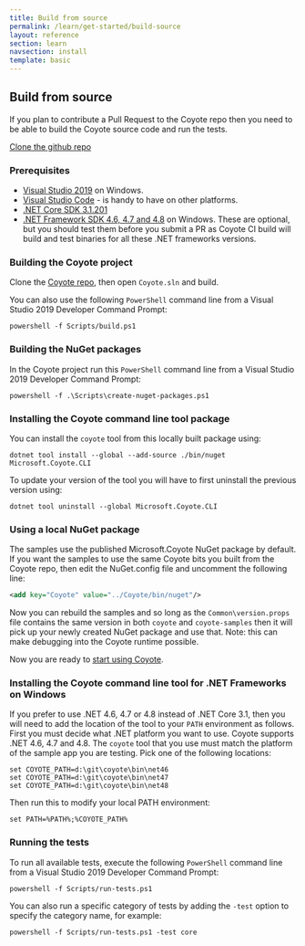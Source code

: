 ```yaml
---
title: Build from source
permalink: /learn/get-started/build-source
layout: reference
section: learn
navsection: install
template: basic
---
```


## Build from source

If you plan to contribute a Pull Request to the Coyote repo then you need to be able to build the Coyote source code
and run the tests.

<a href="http://github.com/microsoft/coyote" class="btn btn-primary mt-20" target="_blank">Clone the github repo</a>

### Prerequisites

- [Visual Studio 2019](https://docs.microsoft.com/en-us/visualstudio/install/install-visual-studio) on Windows.
- [Visual Studio Code](https://code.visualstudio.com/Download) - is handy to have on other platforms.
- [.NET Core SDK 3.1.201](https://dotnet.microsoft.com/download/dotnet-core)
- [.NET Framework SDK 4.6, 4.7 and 4.8](https://dotnet.microsoft.com/download/dotnet-framework) on Windows.
These are optional, but you should test them before you submit a PR as Coyote CI build will build
and test binaries for all these .NET frameworks versions.

### Building the Coyote project

Clone the [Coyote repo](http://github.com/microsoft/coyote), then open `Coyote.sln` and build.

You can also use the following `PowerShell` command line from a Visual Studio 2019 Developer Command
Prompt:

```
powershell -f Scripts/build.ps1
```

### Building the NuGet packages

In the Coyote project run this `PowerShell` command line from a Visual Studio 2019 Developer
Command Prompt:

```
powershell -f .\Scripts\create-nuget-packages.ps1
```

### Installing the Coyote command line tool package

You can install the `coyote` tool from this locally built package using:

```
dotnet tool install --global --add-source ./bin/nuget Microsoft.Coyote.CLI
```

To update your version of the tool you will have to first uninstall the previous version using:

```
dotnet tool uninstall --global Microsoft.Coyote.CLI
```

### Using a local NuGet package

The samples use the published Microsoft.Coyote NuGet package by default. If you want the samples to
use the same Coyote bits you built from the Coyote repo, then edit the NuGet.config file and
uncomment the following line:
```xml
<add key="Coyote" value="../Coyote/bin/nuget"/>
```

Now you can rebuild the samples and so long as the `Common\version.props` file contains the same
version in both `coyote` and `coyote-samples` then it will pick up your newly created NuGet package
and use that. Note: this can make debugging into the Coyote runtime possible.

Now you are ready to [start using Coyote](/coyote/learn/get-started/using-coyote).

### Installing the Coyote command line tool for .NET Frameworks on Windows

If you prefer to use .NET 4.6, 4.7 or 4.8 instead of .NET Core 3.1, then you will need to add the
location of the tool to your `PATH` environment as follows.  First you must decide what .NET
platform you want to use.  Coyote supports .NET 4.6, 4.7 and 4.8.  The `coyote` tool that
you use must match the platform of the sample app you are testing.  Pick one of the following
locations:

```
set COYOTE_PATH=d:\git\coyote\bin\net46
set COYOTE_PATH=d:\git\coyote\bin\net47
set COYOTE_PATH=d:\git\coyote\bin\net48
```

Then run this to modify your local PATH environment:
```
set PATH=%PATH%;%COYOTE_PATH%
```

### Running the tests

To run all available tests, execute the following `PowerShell` command line from a Visual Studio
2019 Developer Command Prompt:

```
powershell -f Scripts/run-tests.ps1
```

You can also run a specific category of tests by adding the `-test` option to specify the category
name, for example:

```
powershell -f Scripts/run-tests.ps1 -test core
```
